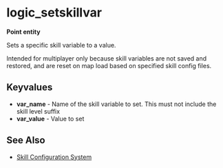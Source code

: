 # logic_setskillvar

**Point entity**

Sets a specific skill variable to a value.

Intended for multiplayer only because skill variables are not saved and restored, and are reset on map load based on specified skill config files.

## Keyvalues

* **var_name** - Name of the skill variable to set. This must not include the skill level suffix
* **var_value** - Value to set

## See Also

* [Skill Configuration System](../../features/skill-configuration-system.md)
